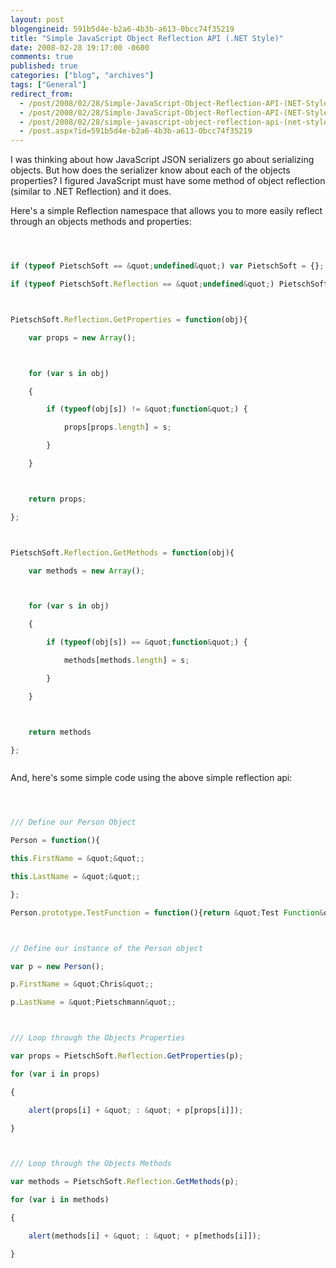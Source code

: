 ```yaml
---
layout: post
blogengineid: 591b5d4e-b2a6-4b3b-a613-0bcc74f35219
title: "Simple JavaScript Object Reflection API (.NET Style)"
date: 2008-02-28 19:17:00 -0600
comments: true
published: true
categories: ["blog", "archives"]
tags: ["General"]
redirect_from: 
  - /post/2008/02/28/Simple-JavaScript-Object-Reflection-API-(NET-Style).aspx
  - /post/2008/02/28/Simple-JavaScript-Object-Reflection-API-(NET-Style)
  - /post/2008/02/28/simple-javascript-object-reflection-api-(net-style)
  - /post.aspx?id=591b5d4e-b2a6-4b3b-a613-0bcc74f35219
---
```

<!-- more -->


I was thinking about how JavaScript JSON serializers go about serializing objects. But how does the serializer know about each of the objects properties? I figured JavaScript must have some method of object reflection (similar to .NET Reflection) and it does. 



Here&#39;s a simple Reflection namespace that allows you to more easily reflect through an objects methods and properties: 



```javascript 



if (typeof PietschSoft == &quot;undefined&quot;) var PietschSoft = {};

if (typeof PietschSoft.Reflection == &quot;undefined&quot;) PietschSoft.Reflection = {}; 



PietschSoft.Reflection.GetProperties = function(obj){

    var props = new Array(); 



    for (var s in obj)

    {

        if (typeof(obj[s]) != &quot;function&quot;) {

            props[props.length] = s;

        }

    } 



    return props;

}; 



PietschSoft.Reflection.GetMethods = function(obj){

    var methods = new Array(); 



    for (var s in obj)

    {

        if (typeof(obj[s]) == &quot;function&quot;) {

            methods[methods.length] = s;

        }

    } 



    return methods

}; 



``` 



And, here&#39;s some simple code using the above simple reflection api: 



```javascript 



/// Define our Person Object

Person = function(){

this.FirstName = &quot;&quot;;

this.LastName = &quot;&quot;;

};

Person.prototype.TestFunction = function(){return &quot;Test Function&quot;;};



// Define our instance of the Person object

var p = new Person();

p.FirstName = &quot;Chris&quot;;

p.LastName = &quot;Pietschmann&quot;;



/// Loop through the Objects Properties

var props = PietschSoft.Reflection.GetProperties(p);

for (var i in props)

{

    alert(props[i] + &quot; : &quot; + p[props[i]]);

}



/// Loop through the Objects Methods

var methods = PietschSoft.Reflection.GetMethods(p);

for (var i in methods)

{

    alert(methods[i] + &quot; : &quot; + p[methods[i]]);

} 



``` 

